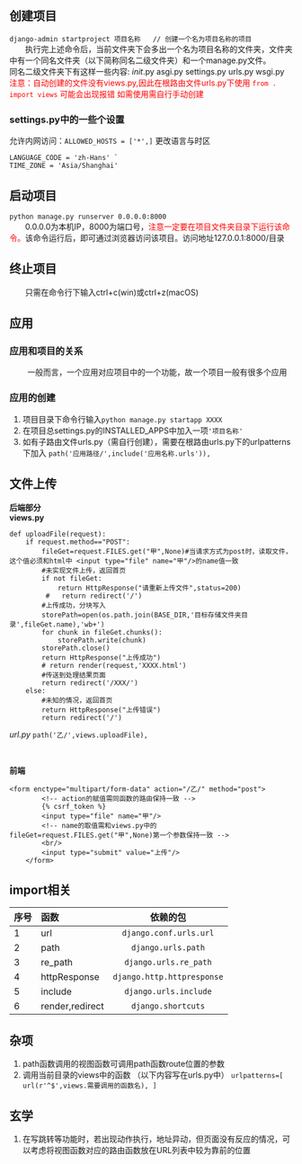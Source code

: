 ## 创建项目
`
django-admin startproject 项目名称   // 创建一个名为项目名称的项目
`<br>
&emsp;&emsp;执行完上述命令后，当前文件夹下会多出一个名为项目名称的文件夹，文件夹中有一个同名文件夹（以下简称同名二级文件夹）和一个manage.py文件。
<br>
同名二级文件夹下有这样一些内容:
_init_.py
asgi.py
settings.py
urls.py
wsgi.py
<font color='red'>注意：自动创建的文件没有views.py,因此在根路由文件urls.py下使用
`
from . import views
`
可能会出现报错
如需使用需自行手动创建</font>
### settings.py中的一些个设置
允许内网访问：`ALLOWED_HOSTS = ['*',]`
更改语言与时区
```
LANGUAGE_CODE = 'zh-Hans' `
TIME_ZONE = 'Asia/Shanghai'
```

## 启动项目
`
   python manage.py runserver 0.0.0.0:8000
`
<br>
&emsp;&emsp;0.0.0.0为本机IP，8000为端口号，<font color='red'>注意一定要在项目文件夹目录下运行该命令。</font>该命令运行后，即可通过浏览器访问该项目。访问地址127.0.0.1:8000/目录
## 终止项目
&emsp;&emsp;只需在命令行下输入ctrl+c(win)或ctrl+z(macOS)

## 应用
### 应用和项目的关系
&emsp;&emsp; 一般而言，一个应用对应项目中的一个功能，故一个项目一般有很多个应用
### 应用的创建
1. 项目目录下命令行输入`python manage.py startapp XXXX`
2. 在项目总settings.py的INSTALLED_APPS中加入一项`'项目名称'`
3. 如有子路由文件urls.py（需自行创建），需要在根路由urls.py下的urlpatterns下加入
   `path('应用路径/',include('应用名称.urls')),`

## 文件上传<br>
**后端部分** <br>
**views.py**<br>
```
def uploadFile(request):
    if request.method=="POST":
        fileGet=request.FILES.get("甲",None)#当请求方式为post时，读取文件，这个值必须和html中 <input type="file" name="甲"/>的name值一致
        #未实现文件上传，返回首页
        if not fileGet:
            return HttpResponse("请重新上传文件",status=200)
         #   return redirect('/')
        #上传成功，分块写入
        storePath=open(os.path.join(BASE_DIR,'目标存储文件夹目录',fileGet.name),'wb+')
        for chunk in fileGet.chunks():
            storePath.write(chunk)
        storePath.close()
        return HttpResponse("上传成功")
        # return render(request,'XXXX.html')      
        #传送到处理结果页面
        return redirect('/XXX/')
    else:
        #未知的情况，返回首页
        return HttpResponse("上传错误")
        return redirect('/')
```


_url.py_
`path('乙/',views.uploadFile),`

<br>

**前端**<br>
```
<form enctype="multipart/form-data" action="/乙/" method="post">
        <!-- action的赋值需同函数的路由保持一致 -->
        {% csrf_token %}
        <input type="file" name="甲"/>
        <!-- name的取值需和views.py中的 fileGet=request.FILES.get("甲",None)第一个参数保持一致 -->
        <br/>
        <input type="submit" value="上传"/>
    </form>
```

## import相关
| 序号  | 函数| 依赖的包| 
| --- | :--- | :---: | 
| 1  | url| `django.conf.urls.url` | 
| 2 | path| `django.urls.path` |
| 3 | re_path| `django.urls.re_path` |
| 4 | httpResponse | `django.http.httpresponse` |
| 5 | include| `django.urls.include`|
| 6 |render,redirect | `django.shortcuts` |

## 杂项
1. path函数调用的视图函数可调用path函数route位置的参数
2. 调用当前目录的views中的函数
   （以下内容写在urls.py中）
`
urlpatterns=[
    url(r'^$',views.需要调用的函数名),
]
`

## 玄学
1. 在写跳转等功能时，若出现动作执行，地址异动，但页面没有反应的情况，可以考虑将视图函数对应的路由函数放在URL列表中较为靠前的位置
